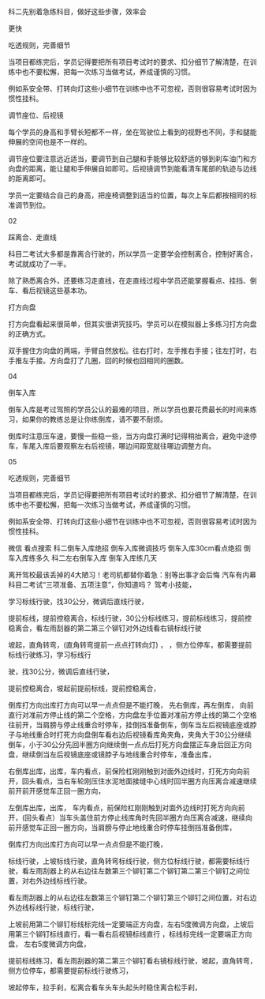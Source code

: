 
科二先别着急练科目，做好这些步骤，效率会

更快


吃透规则，完善细节

当项目都练完后，学员记得要把所有项目考试时的要求、扣分细节了解清楚，在训练中也不要松懈，把每一次练习当做考试，养成谨慎的习惯。

例如系安全带、打转向灯这些小细节在训练中也不可忽视，否则很容易考试时因为惯性挂科。




调节座位、后视镜

每个学员的身高和手臂长短都不一样，坐在驾驶位上看到的视野也不同，手和腿能伸展的空间也是不一样的。

调节座位要注意远近适当，要调节到自己腿和手能够比较舒适的够到刹车油门和方向盘的距离，能让腿和手伸展自如即可。后视镜调节到能看清车尾部的轨迹与边线的距离即可。

学员一定要结合自己的身高，把座椅调整到适当的位置，每次上车后都按相同的标准调节到位。

02

踩离合、走直线

科目二考试大多都是靠离合行驶的，所以学员一定要学会控制离合，控制好离合，考试就成功了一半。

除了熟悉离合外，还要练习走直线，在走直线过程中学员还能掌握看点、挂挡、倒车、看后视镜这些基本功。




打方向盘

打方向盘看起来很简单，但其实很讲究技巧。学员可以在模拟器上多练习打方向盘的正确方式。

双手握住方向盘的两端，手臂自然放松。往右打时，左手推右手接；往左打时，右手推左手接。方向盘打了几圈，回的时候也回相同的圈数。

04

倒车入库

倒车入库是考过驾照的学员公认的最难的项目，所以学员也要花费最长的时间来练习，如果你的教练总是让你练倒库，请不要不耐烦。

倒库时注意压车速，要慢一些稳一些，当方向盘打满时记得稍抬离合，避免中途停车，车尾入库后要观察左右后视镜，哪边间距宽就往哪边调整方向。

05

吃透规则，完善细节

当项目都练完后，学员记得要把所有项目考试时的要求、扣分细节了解清楚，在训练中也不要松懈，把每一次练习当做考试，养成谨慎的习惯。

例如系安全带、打转向灯这些小细节在训练中也不可忽视，否则很容易考试时因为惯性挂科。



微信
看点搜索
科二倒车入库绝招
倒车入库微调技巧
倒车入库30cm看点绝招
倒车入库练多久
科二左右倒车入库
倒车入库练几天



离开驾校最该丢掉的4大陋习！老司机都替你着急：别等出事才会后悔
汽车有内幕
科目二考试“三项准备、五项注意”，你知道吗？
驾考小技能，


学习标线行驶，找30公分，微调后直线行驶，



提前标线，提前控稳离合，标线行驶，30公分标线练习，提前标线练习，提前控稳离合，看左雨刮器的第二第三个铆钉对外边线看右镜标线行驶



坡起，直角转弯，(直角转弯提前一点点打转向灯)
，
，侧方位停车，都需要提前标线行驶练习，学习标线行

驶，找30公分，微调后直线行驶，


提前控稳离合，坡起前提前标线，提前控稳离合，


倒库打方向出库打方向可以早一点点但是不能打晚，
先右倒库，再左倒库，
向前直行对准前方停止线的第二个空格，方向盘左手位置对准前方停止线的第二个空格往前开，当肩膀与停止线重合时停车，挂倒挡准备倒车，倒车当左后视镜底座或脖子与地线重合时打死方向盘倒车看右边后视镜看库角夹角，夹角大于30公分继续倒车，小于30公分先回半圈方向继续倒一点点后打死方向盘摆正车身后回正方向盘，继续倒当左后视镜底座或镜脖子与地线重合时停车，准备出库，

右倒库出库，出库，车内看点，前保险杠刚刚触到对面外边线时，打死方向向前开，回头看点，当右车轮刚压住水泥地面接缝中心线时回半圈方向压离合减速继续前开前开感觉车正回一圈方向，


左倒库出库，出库，  车内看点，前保险杠刚刚触到对面外边线时打死方向向前开，(回头看点）当车头盖住前方停止线库角时先回半圈方向压离合减速，继续向前开感觉车正回一圈方向，当肩膀与停止地线重合时停车挂倒挡准备倒库，

倒库打方向出库打方向可以早一点点但是不能打晚，


标线行驶，上坡标线行驶，直角转弯标线行驶，侧方位标线行驶，都需要标线行驶，看左雨刮器上的从右边往左数第三个铆钉第二个铆钉第二第三个铆钉之间位置，对右外边线标线行驶。

看左雨刮器上的从右边往左数第三个铆钉第二个铆钉第三个铆钉之间位置，对右边外边线标线行驶，标线行驶，

上坡前用第二个铆钉标线标完线一定要端正方向盘，左右5度微调方向盘，上坡后用第三个铆钉标线直行，看一看右后视镜标线直行 ，标线标完线一定要端正方向盘， 左右5度微调方向盘，


提前标线练习，看左雨刮器的第二第三个铆钉看右镜标线行驶，坡起，直角转弯，侧方位停车，都需要提前标线行驶练习，

坡起停车，拉手刹，松离合看车头车头起头时稳住离合松手刹，






